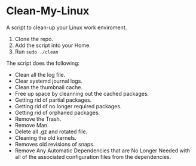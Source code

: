 # Clean-My-Linux
A script to clean-up your Linux work enviroment.

1. Clone the repo.
2. Add the script into your Home.
3. Run `sudo ./clean`

The script does the following: 
- Clean all the log file.
- Clear systemd journal logs.
- Clean the thumbnail cache.
- Free up space by cleanning out the cached packages.
- Getting rid of partial packages.
- Getting rid of no longer required packages.
- Getting rid of orphaned packages.
- Remove the Trash.
- Remove Man.
- Delete all .gz and rotated file.
- Cleaning the old kernels.
- Removes old revisions of snaps.
- Remove Any Automatic Dependencies that are No Longer Needed with all of the associated configuration files from the dependencies.
